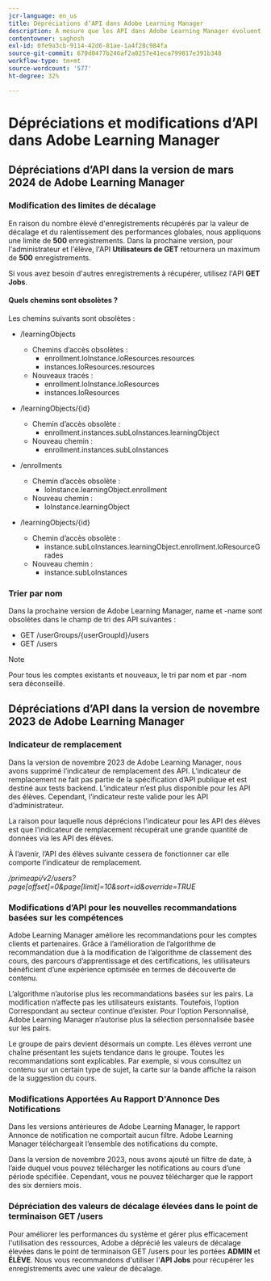 ```yaml
---
jcr-language: en_us
title: Dépréciations d’API dans Adobe Learning Manager
description: À mesure que les API dans Adobe Learning Manager évoluent, elles sont régulièrement réorganisées ou mises à niveau. Lorsque les API évoluent, l’ancienne API est obsolète et finalement supprimée. Cette page contient les informations que vous devez connaître lors de la migration de versions d’API obsolètes vers des versions d’API plus récentes et plus stables.
contentowner: saghosh
exl-id: 0fe9a3cb-9114-42d6-81ae-1a4f28c984fa
source-git-commit: 670d0477b246af2a0257e41eca799817e391b348
workflow-type: tm+mt
source-wordcount: '577'
ht-degree: 32%

---
```


# Dépréciations et modifications d’API dans Adobe Learning Manager

## Dépréciations d’API dans la version de mars 2024 de Adobe Learning Manager

<!-- ### Changes in Rate Limits

With the next release of Adobe Learning Manager, we're restructuring API rate limits for new accounts. For existing accounts, only the Admin APIs will be rate-limited. After 90 days (about 3 months), we will restructure rate limits for all APIs, but existing accounts will be whitelisted according to current usage. Existing accounts need to revisit their learner API usage. 

For new accounts, if they want to increase the rate limits, they must contact the Customer Success team of ALM. 

#### Which APIs will be rate limited 

For new accounts, all Admin, Learner, and Search APIs will have rate limits and burst enforced.  

The API burst rate or burst limit refers to the maximum number of requests allowed to be made to an API in a short burst within a limited timeframe. 

The following table lists the rate and burst limits for the APIs.

<table>
    <tr>
        <th>API</th>
        <th>Number of requests-RPM</th>
        <th>Number of requests-Burst</th>
    </tr>
    <tr>
        <td>Admin</td>
        <td>5</td>
        <td>5</td>
    </tr>
    <tr>
        <td>Learner</td>
        <td>20</td>
        <td>5</td>
    </tr>
    <tr>
        <td>Search</td>
        <td>50</td>
        <td>5</td>
    </tr>
</table>
-->

### Modification des limites de décalage

En raison du nombre élevé d&#39;enregistrements récupérés par la valeur de décalage et du ralentissement des performances globales, nous appliquons une limite de **500** enregistrements. Dans la prochaine version, pour l&#39;administrateur et l&#39;élève, l&#39;API **Utilisateurs de GET** retournera un maximum de **500** enregistrements.

Si vous avez besoin d&#39;autres enregistrements à récupérer, utilisez l&#39;API **GET Jobs**.

<!--### Exclude paths 

At present, Learning Manager APIs follow a graph data structure, which allows you to fetch data by traversing the API model through includes. Even though you could traverse an API up to seven levels, fetching the data using a single API call is computationally expensive. 

We recommend that all existing and new customers make small calls multiple times instead of one large call. This approach will prevent unwanted data from being loaded in the call. 

We want to enforce these restrictions on new accounts and maintain a whitelist of existing accounts.-->

#### Quels chemins sont obsolètes ?

Les chemins suivants sont obsolètes :

* /learningObjects
   * Chemins d’accès obsolètes :
      * enrollment.loInstance.loResources.resources
      * instances.loResources.resources
   * Nouveaux tracés :
      * enrollment.loInstance.loResources
      * instances.loResources

* /learningObjects/{id}
   * Chemin d’accès obsolète :
      * enrollment.instances.subLoInstances.learningObject
   * Nouveau chemin :
      * enrollment.instances.subLoInstances

* /enrollments
   * Chemin d’accès obsolète :
      * loInstance.learningObject.enrollment
   * Nouveau chemin :
      * loInstance.learningObject

* /learningObjects/{id}
   * Chemin d’accès obsolète :
      * instance.subLoInstances.learningObject.enrollment.loResourceGrades
   * Nouveau chemin :
      * instance.subLoInstances

<!--### Instance summary count changes 

Currently, in the LO summary endpoint, you fetch the number of all possible instances. For example, for a course, you can view the number of enrollments and waitlists in the response for **GET /learningObjects/{loId}/instances/{loInstanceId}/summary**. You can then view the completionCount and enrollmentCount in the response. If the course is a VC or classroom, you can also view its seat limit and waitlist limit. 

The process of retrieving the completion and enrollment counts is computationally expensive, therefore the calculation is done on a request basis. If the data is not present in the cache, the data is reloaded, which is computationally intensive. If there are many users enrolling in a course, the counts will be large, and effectively impacts CPU performance. 

In the next release of Adobe Learning Manager, in the LO Instance summary endpoint, the completionCount, enrollmentCount, seatLimit, and waitlistCount are cached. The cached information persists till there are changes in enrollments or unenrollments. For counts exceeding 1000 enrollments, we'll assume the estimated counts, and invalidate the results for all existing and new accounts.

>[!NOTE]
>
>For counts, such as, completionCount, enrollmentCount, seatLimit, and waitlistCount exceeding1000, it's advisable to interpret them as estimates rather than precise figures, as these will be retrieved from cache.-->

### Trier par nom

Dans la prochaine version de Adobe Learning Manager, name et -name sont obsolètes dans le champ de tri des API suivantes :

* GET /userGroups/{userGroupId}/users
* GET /users

>[!NOTE]
>
>Pour tous les comptes existants et nouveaux, le tri par nom et par -nom sera déconseillé.


## Dépréciations d’API dans la version de novembre 2023 de Adobe Learning Manager

### Indicateur de remplacement

Dans la version de novembre 2023 de Adobe Learning Manager, nous avons supprimé l’indicateur de remplacement des API. L’indicateur de remplacement ne fait pas partie de la spécification d’API publique et est destiné aux tests backend. L’indicateur n’est plus disponible pour les API des élèves. Cependant, l’indicateur reste valide pour les API d’administrateur.

La raison pour laquelle nous déprécions l&#39;indicateur pour les API des élèves est que l&#39;indicateur de remplacement récupérait une grande quantité de données via les API des élèves.

À l’avenir, l’API des élèves suivante cessera de fonctionner car elle comporte l’indicateur de remplacement.

_/primeapi/v2/users?page[offset]=0&amp;page[limit]=10&amp;sort=id&amp;override=TRUE_

### Modifications d’API pour les nouvelles recommandations basées sur les compétences

Adobe Learning Manager améliore les recommandations pour les comptes clients et partenaires. Grâce à l’amélioration de l’algorithme de recommandation due à la modification de l’algorithme de classement des cours, des parcours d’apprentissage et des certifications, les utilisateurs bénéficient d’une expérience optimisée en termes de découverte de contenu.

L’algorithme n’autorise plus les recommandations basées sur les pairs. La modification n’affecte pas les utilisateurs existants. Toutefois, l’option Correspondant au secteur continue d’exister. Pour l’option Personnalisé, Adobe Learning Manager n’autorise plus la sélection personnalisée basée sur les pairs.

Le groupe de pairs devient désormais un compte. Les élèves verront une chaîne présentant les sujets tendance dans le groupe. Toutes les recommandations sont explicables. Par exemple, si vous consultez un contenu sur un certain type de sujet, la carte sur la bande affiche la raison de la suggestion du cours.

### Modifications Apportées Au Rapport D&#39;Annonce Des Notifications

Dans les versions antérieures de Adobe Learning Manager, le rapport Annonce de notification ne comportait aucun filtre. Adobe Learning Manager téléchargeait l’ensemble des notifications du compte.

Dans la version de novembre 2023, nous avons ajouté un filtre de date, à l’aide duquel vous pouvez télécharger les notifications au cours d’une période spécifiée.  Cependant, vous ne pouvez télécharger que le rapport des six derniers mois.

### Dépréciation des valeurs de décalage élevées dans le point de terminaison GET /users

Pour améliorer les performances du système et gérer plus efficacement l&#39;utilisation des ressources, Adobe a déprécié les valeurs de décalage élevées dans le point de terminaison GET /users pour les portées **ADMIN** et **ÉLÈVE**. Nous vous recommandons d&#39;utiliser l&#39;**API Jobs** pour récupérer les enregistrements avec une valeur de décalage.

